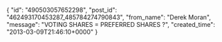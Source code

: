  {
   "id": "490503057652298",
   "post_id": "462493170453287_485784274790843",
   "from_name": "Derek Moran",
   "message": "VOTING SHARES = PREFERRED SHARES ?",
   "created_time": "2013-03-09T21:46:10+0000"
 }
